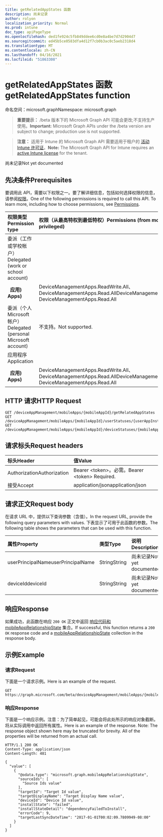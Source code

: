 ```yaml
---
title: getRelatedAppStates 函数
description: 尚未记录
author: rolyon
localization_priority: Normal
ms.prod: intune
doc_type: apiPageType
ms.openlocfilehash: ded1fe924c5fb849ddee6cd0e8a4be7d7d2904d7
ms.sourcegitcommit: ed45b5ce0583dfa4d12f7cb0b3ac0c5aeb2318d4
ms.translationtype: MT
ms.contentlocale: zh-CN
ms.lasthandoff: 04/16/2021
ms.locfileid: "51863308"
---
```

# <a name="getrelatedappstates-function"></a><span data-ttu-id="547df-103">getRelatedAppStates 函数</span><span class="sxs-lookup"><span data-stu-id="547df-103">getRelatedAppStates function</span></span>

<span data-ttu-id="547df-104">命名空间：microsoft.graph</span><span class="sxs-lookup"><span data-stu-id="547df-104">Namespace: microsoft.graph</span></span>

> <span data-ttu-id="547df-105">**重要提示：** /beta 版本下的 Microsoft Graph API 可能会更改;不支持生产使用。</span><span class="sxs-lookup"><span data-stu-id="547df-105">**Important:** Microsoft Graph APIs under the /beta version are subject to change; production use is not supported.</span></span>

> <span data-ttu-id="547df-106">**注意：** 适用于 Intune 的 Microsoft Graph API 需要适用于租户的 [活动 Intune 许可证](https://go.microsoft.com/fwlink/?linkid=839381)。</span><span class="sxs-lookup"><span data-stu-id="547df-106">**Note:** The Microsoft Graph API for Intune requires an [active Intune license](https://go.microsoft.com/fwlink/?linkid=839381) for the tenant.</span></span>

<span data-ttu-id="547df-107">尚未记录</span><span class="sxs-lookup"><span data-stu-id="547df-107">Not yet documented</span></span>

## <a name="prerequisites"></a><span data-ttu-id="547df-108">先决条件</span><span class="sxs-lookup"><span data-stu-id="547df-108">Prerequisites</span></span>
<span data-ttu-id="547df-p101">要调用此 API，需要以下权限之一。要了解详细信息，包括如何选择权限的信息，请参阅[权限](/graph/permissions-reference)。</span><span class="sxs-lookup"><span data-stu-id="547df-p101">One of the following permissions is required to call this API. To learn more, including how to choose permissions, see [Permissions](/graph/permissions-reference).</span></span>

|<span data-ttu-id="547df-111">权限类型</span><span class="sxs-lookup"><span data-stu-id="547df-111">Permission type</span></span>|<span data-ttu-id="547df-112">权限（从最高特权到最低特权）</span><span class="sxs-lookup"><span data-stu-id="547df-112">Permissions (from most to least privileged)</span></span>|
|:---|:---|
|<span data-ttu-id="547df-113">委派（工作或学校帐户）</span><span class="sxs-lookup"><span data-stu-id="547df-113">Delegated (work or school account)</span></span>||
| <span data-ttu-id="547df-114">&nbsp;&nbsp;**应用)**</span><span class="sxs-lookup"><span data-stu-id="547df-114">&nbsp; &nbsp; **Apps)**</span></span> | <span data-ttu-id="547df-115">DeviceManagementApps.ReadWrite.All、DeviceManagementApps.Read.All</span><span class="sxs-lookup"><span data-stu-id="547df-115">DeviceManagementApps.ReadWrite.All, DeviceManagementApps.Read.All</span></span>|
|<span data-ttu-id="547df-116">委派（个人 Microsoft 帐户）</span><span class="sxs-lookup"><span data-stu-id="547df-116">Delegated (personal Microsoft account)</span></span>|<span data-ttu-id="547df-117">不支持。</span><span class="sxs-lookup"><span data-stu-id="547df-117">Not supported.</span></span>|
|<span data-ttu-id="547df-118">应用程序</span><span class="sxs-lookup"><span data-stu-id="547df-118">Application</span></span>||
| <span data-ttu-id="547df-119">&nbsp;&nbsp;**应用)**</span><span class="sxs-lookup"><span data-stu-id="547df-119">&nbsp; &nbsp; **Apps)**</span></span> | <span data-ttu-id="547df-120">DeviceManagementApps.ReadWrite.All、DeviceManagementApps.Read.All</span><span class="sxs-lookup"><span data-stu-id="547df-120">DeviceManagementApps.ReadWrite.All, DeviceManagementApps.Read.All</span></span>|

## <a name="http-request"></a><span data-ttu-id="547df-121">HTTP 请求</span><span class="sxs-lookup"><span data-stu-id="547df-121">HTTP Request</span></span>
<!-- {
  "blockType": "ignored"
}
-->
``` http
GET /deviceAppManagement/mobileApps/{mobileAppId}/getRelatedAppStates
GET /deviceAppManagement/mobileApps/{mobileAppId}/userStatuses/{userAppInstallStatusId}/app/getRelatedAppStates
GET /deviceAppManagement/mobileApps/{mobileAppId}/deviceStatuses/{mobileAppInstallStatusId}/app/getRelatedAppStates
```

## <a name="request-headers"></a><span data-ttu-id="547df-122">请求标头</span><span class="sxs-lookup"><span data-stu-id="547df-122">Request headers</span></span>
|<span data-ttu-id="547df-123">标头</span><span class="sxs-lookup"><span data-stu-id="547df-123">Header</span></span>|<span data-ttu-id="547df-124">值</span><span class="sxs-lookup"><span data-stu-id="547df-124">Value</span></span>|
|:---|:---|
|<span data-ttu-id="547df-125">Authorization</span><span class="sxs-lookup"><span data-stu-id="547df-125">Authorization</span></span>|<span data-ttu-id="547df-126">Bearer &lt;token&gt;。必需。</span><span class="sxs-lookup"><span data-stu-id="547df-126">Bearer &lt;token&gt; Required.</span></span>|
|<span data-ttu-id="547df-127">接受</span><span class="sxs-lookup"><span data-stu-id="547df-127">Accept</span></span>|<span data-ttu-id="547df-128">application/json</span><span class="sxs-lookup"><span data-stu-id="547df-128">application/json</span></span>|

## <a name="request-body"></a><span data-ttu-id="547df-129">请求正文</span><span class="sxs-lookup"><span data-stu-id="547df-129">Request body</span></span>
<span data-ttu-id="547df-130">在请求 URL 中，提供以下查询参数（含值）。</span><span class="sxs-lookup"><span data-stu-id="547df-130">In the request URL, provide the following query parameters with values.</span></span>
<span data-ttu-id="547df-131">下表显示了可用于此函数的参数。</span><span class="sxs-lookup"><span data-stu-id="547df-131">The following table shows the parameters that can be used with this function.</span></span>

|<span data-ttu-id="547df-132">属性</span><span class="sxs-lookup"><span data-stu-id="547df-132">Property</span></span>|<span data-ttu-id="547df-133">类型</span><span class="sxs-lookup"><span data-stu-id="547df-133">Type</span></span>|<span data-ttu-id="547df-134">说明</span><span class="sxs-lookup"><span data-stu-id="547df-134">Description</span></span>|
|:---|:---|:---|
|<span data-ttu-id="547df-135">userPrincipalName</span><span class="sxs-lookup"><span data-stu-id="547df-135">userPrincipalName</span></span>|<span data-ttu-id="547df-136">String</span><span class="sxs-lookup"><span data-stu-id="547df-136">String</span></span>|<span data-ttu-id="547df-137">尚未记录</span><span class="sxs-lookup"><span data-stu-id="547df-137">Not yet documented</span></span>|
|<span data-ttu-id="547df-138">deviceId</span><span class="sxs-lookup"><span data-stu-id="547df-138">deviceId</span></span>|<span data-ttu-id="547df-139">String</span><span class="sxs-lookup"><span data-stu-id="547df-139">String</span></span>|<span data-ttu-id="547df-140">尚未记录</span><span class="sxs-lookup"><span data-stu-id="547df-140">Not yet documented</span></span>|



## <a name="response"></a><span data-ttu-id="547df-141">响应</span><span class="sxs-lookup"><span data-stu-id="547df-141">Response</span></span>
<span data-ttu-id="547df-142">如果成功，此函数在响应 `200 OK` 正文中返回 [响应代码和 mobileAppRelationshipState](../resources/intune-apps-mobileapprelationshipstate.md) 集合。</span><span class="sxs-lookup"><span data-stu-id="547df-142">If successful, this function returns a `200 OK` response code and a [mobileAppRelationshipState](../resources/intune-apps-mobileapprelationshipstate.md) collection in the response body.</span></span>

## <a name="example"></a><span data-ttu-id="547df-143">示例</span><span class="sxs-lookup"><span data-stu-id="547df-143">Example</span></span>

### <a name="request"></a><span data-ttu-id="547df-144">请求</span><span class="sxs-lookup"><span data-stu-id="547df-144">Request</span></span>
<span data-ttu-id="547df-145">下面是一个请求示例。</span><span class="sxs-lookup"><span data-stu-id="547df-145">Here is an example of the request.</span></span>
``` http
GET https://graph.microsoft.com/beta/deviceAppManagement/mobileApps/{mobileAppId}/getRelatedAppStates(userPrincipalName='parameterValue',deviceId='parameterValue')
```

### <a name="response"></a><span data-ttu-id="547df-146">响应</span><span class="sxs-lookup"><span data-stu-id="547df-146">Response</span></span>
<span data-ttu-id="547df-p103">下面是一个响应示例。注意：为了简单起见，可能会将此处所示的响应对象截断。将从实际调用中返回所有属性。</span><span class="sxs-lookup"><span data-stu-id="547df-p103">Here is an example of the response. Note: The response object shown here may be truncated for brevity. All of the properties will be returned from an actual call.</span></span>
``` http
HTTP/1.1 200 OK
Content-Type: application/json
Content-Length: 481

{
  "value": [
    {
      "@odata.type": "microsoft.graph.mobileAppRelationshipState",
      "sourceIds": [
        "Source Ids value"
      ],
      "targetId": "Target Id value",
      "targetDisplayName": "Target Display Name value",
      "deviceId": "Device Id value",
      "installState": "failed",
      "installStateDetail": "dependencyFailedToInstall",
      "errorCode": 9,
      "targetLastSyncDateTime": "2017-01-01T00:02:09.7809949-08:00"
    }
  ]
}
```







